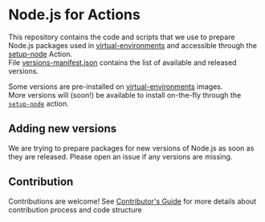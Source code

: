 # Node.js for Actions
This repository contains the code and scripts that we use to prepare Node.js packages used in [virtual-environments](https://github.com/actions/virtual-environments) and accessible through the [setup-node](https://github.com/actions/setup-node) Action.  
File [versions-manifest.json](./versions-manifest.json) contains the list of available and released versions.  

Some versions are pre-installed on [virtual-environments](https://github.com/actions/virtual-environments) images.  
More versions will (soon!) be available to install on-the-fly through the [`setup-node`](https://github.com/actions/setup-node) action.

## Adding new versions
We are trying to prepare packages for new versions of Node.js as soon as they are released. Please open an issue if any versions are missing.

## Contribution
Contributions are welcome! See [Contributor's Guide](./CONTRIBUTING.md) for more details about contribution process and code structure
